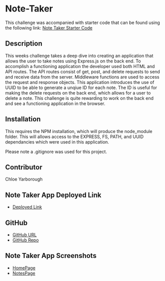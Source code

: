 # Note-Taker

This challenge was accompanied with starter code that can be found using the following link:
[Note Taker Starter Code](https://github.com/coding-boot-camp/miniature-eureka)

## Description 

This weeks challenge takes a deep dive into creating an application that allows the user to take notes using Express.js on the back end. To accomplish a functioning application the developer used both HTML and API routes. The API routes consist of get, post, and delete requests to send and receive data from the server. Middleware functions are used to access the request and response objects. This application introduces the use of UUID to be able to generate a unqiue ID for each note. The ID is useful for making the delete requests on the back end, which allows for a user to delete a note. This challenge is quite rewarding to work on the back end and see a functioning application in the browser.     

## Installation

This requires the NPM installation, which will produce the node_module folder. This will allows access to the EXPRESS, FS, PATH, and UUID dependancies which were used in this application. 

Please note a .gitignore was used for this project. 

## Contributor 

Chloe Yarborough

## Note Taker App Deployed Link

* [Deployed Link](https://guarded-ocean-94585.herokuapp.com/)

## GitHub 

* [GitHub URL](https://chloeyarb.github.io/Note-Taker/)
* [GitHub Repo](https://github.com/chloeyarb/Note-Taker)

## Note Taker App Screenshots

* [HomePage](./assets/Homepage-Screenshot.png)
* [NotesPage](./assets/Note-Screenshot.png)